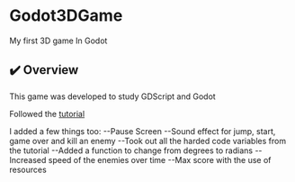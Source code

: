 # Godot3DGame
My first 3D game In Godot

## ✔️ Overview   

This game was developed to study GDScript and Godot

Followed the [tutorial](https://docs.godotengine.org/en/stable/getting_started/first_3d_game/index.html)

I added a few things too:
--Pause Screen
--Sound effect for jump, start, game over and kill an enemy
--Took out all the harded code variables from the tutorial
--Added a function to change from degrees to radians
--Increased speed of the enemies over time
--Max score with the use of resources